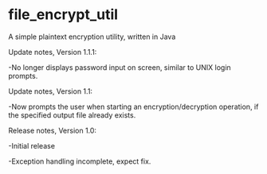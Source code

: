 # file_encrypt_util
A simple plaintext encryption utility, written in Java

Update notes, Version 1.1.1:

-No longer displays password input on screen, similar to UNIX login prompts.

Update notes, Version 1.1:

-Now prompts the user when starting an encryption/decryption operation, if the specified output file already exists.

Release notes, Version 1.0:

-Initial release

-Exception handling incomplete, expect fix.
